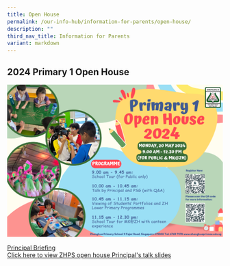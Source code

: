 ```yaml
---
title: Open House
permalink: /our-info-hub/information-for-parents/open-house/
description: ""
third_nav_title: Information for Parents
variant: markdown
---
```

## 2024 Primary 1 Open House

![](/images/Our%20info%20hub/2024_P1_Open_House.png)

[Principal Briefing](/files/Our%20Info%20Hub/20_may_2024_zhps_open_house_principal's_talk.pdf)
<br>
[Click here to view ZHPS open house Principal's talk slides](/files/Our%20Info%20Hub/20_may_2024_zhps_open_house_principal's_talk.pdf)